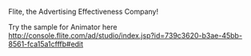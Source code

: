﻿












Flite, the Advertising Effectiveness Company!

Try the sample for Animator here http://console.flite.com/ad/studio/index.jsp?id=739c3620-b3ae-45bb-8561-fca15a1cfffb#edit
